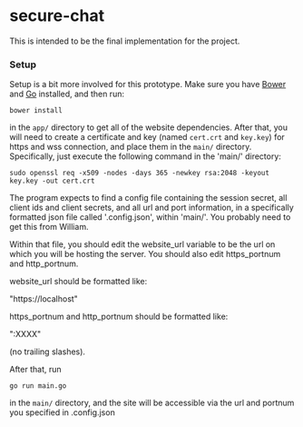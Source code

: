 # secure-chat

This is intended to be the final implementation for the project.

### Setup

Setup is a bit more involved for this prototype. Make sure you have [Bower](http://bower.io/) and [Go](https://golang.org/) installed, and then run:

`bower install`

in the `app/` directory to get all of the website dependencies. After that, you will need to create a certificate and key (named `cert.crt` and `key.key`) for https and wss connection, and place them in the `main/` directory. Specifically, just execute the following command in the 'main/' directory:

`sudo openssl req -x509 -nodes -days 365 -newkey rsa:2048 -keyout key.key -out cert.crt`

The program expects to find a config file containing the session secret, all client ids and client secrets, and all url and port information, in a specifically formatted json file called '.config.json', within 'main/'. You probably need to get this from William. 

Within that file, you should edit the website_url variable to be the url on which you will be hosting the server. You should also edit https_portnum and http_portnum. 

website_url should be formatted like:

  "https://localhost"
  
https_portnum and http_portnum should be formatted like:

  ":XXXX"

(no trailing slashes).

After that, run

`go run main.go`

in the `main/` directory, and the site will be accessible via the url and portnum you specified in 
.config.json

